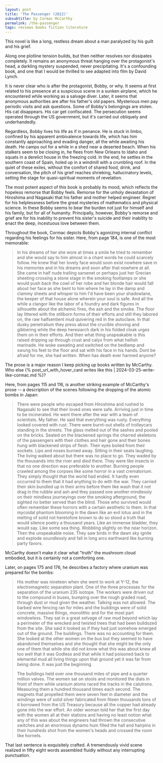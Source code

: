 ```yaml
---
layout: post
title: 'The Passenger (2022)'
subsubtitle: by Cormac McCarthy
permalink: /the-passenger
tags: reviews books fiction literature
---
```


This novel is like a long, restless dream about a man paralyzed by his guilt and his grief.
<!--more-->
Along one plotline tension builds, but then neither resolves nor dissipates completely.
It remains an anonymous threat hanging over the protagonist's head, a darkling mystery suspended, never precipitating.
It's a confounding book, and one that I would be thrilled to see adapted into film by David Lynch.

It is never clear who is after the protagonist, Bobby, or why.
It seems at first related to his presence at a suspicious scene in a sunken airplane, which he encountered while working as a salvage diver.
Later, it seems that anonymous authorities are after his father's old papers.
Mysterious men pay periodic visits and ask questions.
Some of Bobby's belongings are stolen.
His cat disappears.
His car get confiscated.
The persecution seems operated through the US government, but it's carried out obliquely and underhandedly.

Regardless, Bobby lives his life as if in penance.
He is stuck in limbo, confined by his apparent ambivalence towards life, which has him constantly approaching and evading danger, all the while awaiting his death.
He camps out for a while in a shed near a deserted beach.
When his stalkers seem to be closing in, he flees from New Orleans to Idaho and squats in a derelict house in the freezing cold.
In the end, he settles in the southern coast of Spain, holed up in a windmill with a crumbling roof.
In the quiet of these exiles, without the comfort of shared food, drink, and conversation, the pitch of his grief reaches shrieking, hallucinatory levels, setting the stage for quasi-spiritual moments of revelation.

The most potent aspect of this book is probably its mood, which reflects the hopeless remorse that Bobby feels.
Remorse for the unholy devastation of Hiroshima and Nagasaki that his father and mother helped engineer.
Regret for his helplessness before the great mysteries of mathematics and physical science.
In these Bobby seems to bear the burden not just for himself and his family, but for all of humanity.
Principally, however, Bobby's remorse and grief are for his inability to prevent his sister's suicide and their inability to enact the deep, incestuous love between them.

Throughout the book, Cormac depicts Bobby's agonizing internal conflict regarding his feelings for his sister.
Here, from page 184, is one of the most memorable:
> In his dreams of her she wore at times a smile he tried to remember and she would say to him almost in a chant words he could scarcely follow.
> He knew that her lovely face would soon exist nowhere save in his memories and in his dreams and soon after that nowhere at all.
> She came in half nude trailing sarsenet or perhaps just her Grecian sheeting crossing a stone stage in the smoking footlamps or she would push back the cowl of her robe and her blonde hair would fall about her face as she bent to him where he lay in the damp and clammy sheets and whisper to him I'd have been your shadowlane, the keeper of that house alone wherein your soul is safe.
> And all the while a clangor like the labor of a foundry and dark figures in silhouette about the alchemic fires, the ash and the smoke.
> The floor lay littered with the stillborn forms of their efforts and still they labored on, the raw halfsentient mud quivering red in the autoclave.
> In that dusky penetralium they press about the crucible shoving and gibbering while the deep heresiarch dark in his folded cloak urges them on in their efforts.
> And then what thing unspeakable is this raised dripping up through crust and calyx from what hellish marinade.
> He woke sweating and switched on the bedlamp and swung his feet to the floor and sat with his face in his hands.
> Dont be afraid for me, she had written.
> When has death ever harmed anyone?

The prose is a major reason I keep picking up books written by McCarthy.
Who else {% post_url_with_hover_card writes like this | 2024-03-25-write-like-cormac.md %}?

Here, from pages 115 and 116, is another striking example of McCarthy's prose -- a description of the scenes following the dropping of the atomic bombs in Japan:

> There were people who escaped from Hiroshima and rushed to Nagasaki to see that their loved ones were safe.
> Arriving just in time to be incinerated.
> He went there after the war with a team of scientists.
> My father.
> He said that everything was rusty.
> Everything looked covered with rust.
> There were burnt-out shells of trolleycars standing in the streets.
> The glass melted out of the sashes and pooled on the bricks.
> Seated on the blackened springs the charred skeletons of the passengers with their clothes and hair gone and their bones hung with blackened strips of flesh.
> Their eyes boiled from their sockets.
> Lips and noses burned away.
> Sitting in their seats laughing.
> The living walked about but there was no place to go.
> They waded by the thousands into the river and died there.
> They were like insects in that no one direction was preferable to another.
> Burning people crawled among the corpses like some horror in a vast crematorium.
> They simply thought that the world had ended.
> It hardly even occurred to them that it had anything to do with the war.
> They carried their skin bundled up in their arms before them like wash that it not drag in the rubble and ash and they passed one another mindlessly on their mindless journeyings over the smoking afterground, the sighted no better served than the blind.
> Those who survived would often remember these horrors with a certain aesthetic to them.
> In that mycoidal phantom blooming in the dawn like an evil lotus and in the melting of solid not heretofore known to do so stood a truth that would silence poetry a thousand years.
> Like an immense bladder, they would say.
> Like some sea thing.
> Wobbling slightly on the near horizon.
> Then the unspeakable noise.
> They saw birds in the dawn sky ignite and explode soundlessly and fall in long arcs earthward like burning party favors.

McCarthy doesn't make it clear what "truth" the mushroom cloud embodied, but it is certainly not a comforting one.

Later, on pages 175 and 176, he describes a factory where uranium was prepared for the bombs:

> His mother was nineteen when she went to work at Y-12, the electromagnetic separation plant.
> One of the three processes for the separation of the uranium 235 isotope.
> The workers were driven out to the compound in buses, bumping over the rough graded road, through dust or mud given the weather.
> Talking was not allowed.
> The barbed wire fencing ran for miles and the buildings were of solid concrete, massive things, monolithic and for the most part windowless.
> They sat in a great selvage of raw mud beyond which lay a perimeter of the wrecked and twisted trees that had been bulldozed from the site.
> She said it looked as if they had just somehow emerged out of the ground.
> The buildings.
> There was no accounting for them.
> She looked at the other women on the bus but they seemed to have abandoned themselves and she thought that she might be the only one of them that while she did not know what this was about knew all too well that it was Godless and that while it had poisoned back to elemental mud all living things upon that ground yet it was far from being done.
> It was just the beginning.
>
> The buildings held over one thousand miles of pipe and a quarter million valves.
> The women sat on stools and monitored the dials in front of them while uranium atoms raced the tracks in the calutrons.
> Measuring them a hundred thousand times each second.
> The magnets that propelled them were seven feet in diameter and the windings were of solid silver fabricated from fiteen thousands tons of it borrowed from the US Treasury because all the copper had already gone into the war effort.
> An older woman told her that the first day with the women all at their stations and having no least notion what any of this was about the engineers had thrown the consecutive switches and an enormous dynamo hum filled the hall and hairpins in their hundreds shot from the women's heads and crossed the room like hornets.

That last sentence is exquisitely crafted.
A tremendously vivid scene realized in fifty eight words assembled fluidly without any interrupting punctuation.
